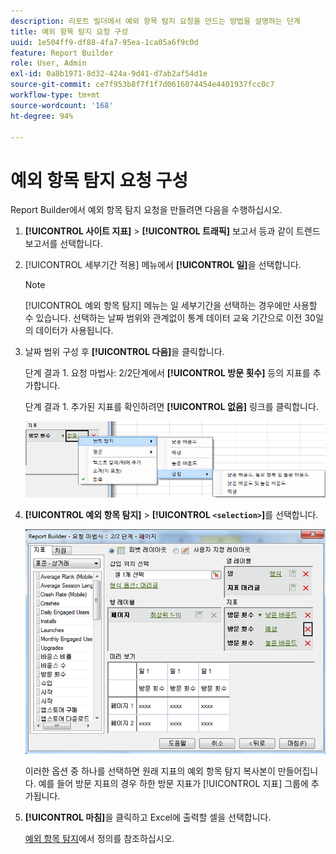 ```yaml
---
description: 리포트 빌더에서 예외 항목 탐지 요청을 만드는 방법을 설명하는 단계
title: 예외 항목 탐지 요청 구성
uuid: 1e504ff9-df88-4fa7-95ea-1ca05a6f9c0d
feature: Report Builder
role: User, Admin
exl-id: 0a8b1971-8d32-424a-9d41-d7ab2af54d1e
source-git-commit: ce7f953b8f7f1f7d0616074454e4401937fcc0c7
workflow-type: tm+mt
source-wordcount: '168'
ht-degree: 94%

---
```


# 예외 항목 탐지 요청 구성

Report Builder에서 예외 항목 탐지 요청을 만들려면 다음을 수행하십시오.

1. **[!UICONTROL 사이트 지표]** > **[!UICONTROL 트래픽]** 보고서 등과 같이 트렌드 보고서를 선택합니다.
1. [!UICONTROL 세부기간 적용] 메뉴에서 **[!UICONTROL 일]**&#x200B;을 선택합니다.

   >[!NOTE]
   >
   >[!UICONTROL 예외 항목 탐지] 메뉴는 일 세부기간을 선택하는 경우에만 사용할 수 있습니다. 선택하는 날짜 범위와 관계없이 통계 데이터 교육 기간으로 이전 30일의 데이터가 사용됩니다.

1. 날짜 범위 구성 후 **[!UICONTROL 다음]**&#x200B;을 클릭합니다.

   단계 결과 1. 요청 마법사: 2/2단계에서 **[!UICONTROL 방문 횟수]** 등의 지표를 추가합니다.

   단계 결과 1. 추가된 지표를 확인하려면 **[!UICONTROL 없음]** 링크를 클릭합니다.

   ![단계 결과](assets/anomaly_select.png)

1. **[!UICONTROL 예외 항목 탐지]** > **[!UICONTROL `<selection>`]**&#x200B;를 선택합니다.

   ![단계 정보](assets/anomaly_visit.png)

   이러한 옵션 중 하나를 선택하면 원래 지표의 예외 항목 탐지 복사본이 만들어집니다. 예를 들어 방문 지표의 경우 하한 방문 지표가 [!UICONTROL 지표] 그룹에 추가됩니다.
1. **[!UICONTROL 마침]**&#x200B;을 클릭하고 Excel에 출력할 셀을 선택합니다.

   [예외 항목 탐지](/help/analyze/analysis-workspace/virtual-analyst/c-anomaly-detection/anomaly-detection.md)에서 정의를 참조하십시오.
